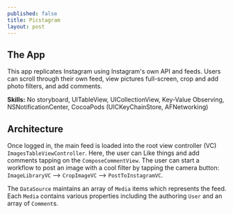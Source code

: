 ```yaml
---
published: false
title: Picstagram
layout: post
---
```

## The App
This app replicates Instagram using Instagram's own API and feeds. Users can scroll through their own feed, view pictures full-screen, crop and add photo filters, and add comments.

**Skills:** No storyboard, UITableView, UICollectionView, Key-Value Observing, NSNotificationCenter, CocoaPods (UICKeyChainStore, AFNetworking)

## Architecture
Once logged in, the main feed is loaded into the root view controller (VC) `ImagesTableViewController`. Here, the user can Like things and add comments tapping on the `ComposeCommentView`. The user can start a workflow to post an image with a cool filter by tapping the camera button: `ImageLibraryVC` --> `CropImageVC` --> `PostToInstagramVC`.

The `DataSource` maintains an array of `Media` items which represents the feed. Each `Media` contains various properties including the authoring `User` and an array of `Comment`s.

